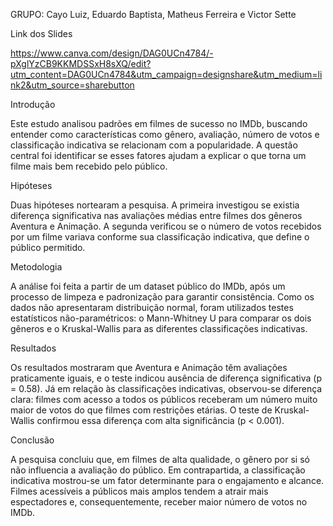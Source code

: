 GRUPO: Cayo Luiz, Eduardo Baptista, Matheus Ferreira e Victor Sette 

Link dos Slides

https://www.canva.com/design/DAG0UCn4784/-pXglYzCB9KKMDSSxH8sXQ/edit?utm_content=DAG0UCn4784&utm_campaign=designshare&utm_medium=link2&utm_source=sharebutton

Introdução

Este estudo analisou padrões em filmes de sucesso no IMDb, buscando entender como características como gênero, avaliação, número de votos e classificação indicativa se relacionam com a popularidade. A questão central foi identificar se esses fatores ajudam a explicar o que torna um filme mais bem recebido pelo público.

Hipóteses

Duas hipóteses nortearam a pesquisa. A primeira investigou se existia diferença significativa nas avaliações médias entre filmes dos gêneros Aventura e Animação. A segunda verificou se o número de votos recebidos por um filme variava conforme sua classificação indicativa, que define o público permitido.

Metodologia

A análise foi feita a partir de um dataset público do IMDb, após um processo de limpeza e padronização para garantir consistência. Como os dados não apresentaram distribuição normal, foram utilizados testes estatísticos não-paramétricos: o Mann-Whitney U para comparar os dois gêneros e o Kruskal-Wallis para as diferentes classificações indicativas.

Resultados

Os resultados mostraram que Aventura e Animação têm avaliações praticamente iguais, e o teste indicou ausência de diferença significativa (p = 0.58). Já em relação às classificações indicativas, observou-se diferença clara: filmes com acesso a todos os públicos receberam um número muito maior de votos do que filmes com restrições etárias. O teste de Kruskal-Wallis confirmou essa diferença com alta significância (p < 0.001).

Conclusão

A pesquisa concluiu que, em filmes de alta qualidade, o gênero por si só não influencia a avaliação do público. Em contrapartida, a classificação indicativa mostrou-se um fator determinante para o engajamento e alcance. Filmes acessíveis a públicos mais amplos tendem a atrair mais espectadores e, consequentemente, receber maior número de votos no IMDb.
